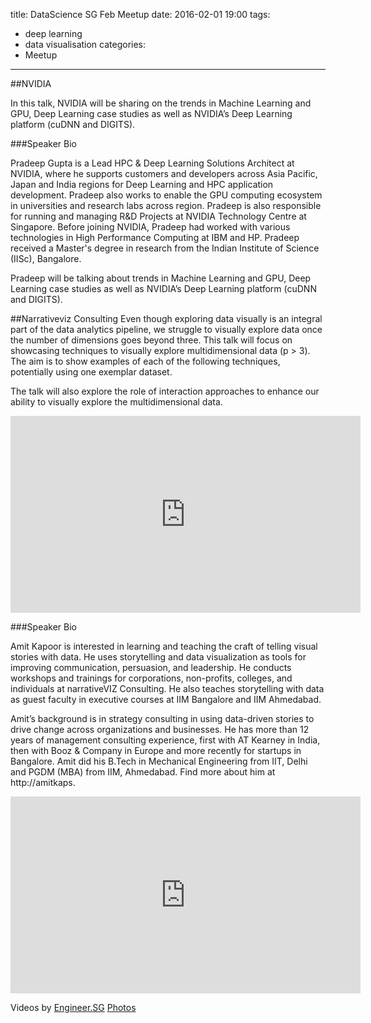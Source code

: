 title: DataScience SG Feb Meetup
date: 2016-02-01 19:00
tags:
  - deep learning
  - data visualisation
categories:
  - Meetup
---

##NVIDIA

In this talk, NVIDIA will be sharing on the trends in Machine Learning and GPU, Deep Learning case studies as well as NVIDIA’s Deep Learning platform (cuDNN and DIGITS).

###Speaker Bio

Pradeep Gupta is a Lead HPC & Deep Learning Solutions Architect at NVIDIA, where he supports customers and developers across Asia Pacific, Japan and India regions for Deep Learning and HPC application development. Pradeep also works to enable the GPU computing ecosystem in universities and research labs across region. Pradeep is also responsible for running and managing R&D Projects at NVIDIA Technology Centre at Singapore. Before joining NVIDIA, Pradeep had worked with various technologies in High Performance Computing at IBM and HP. Pradeep received a Master's degree in research from the Indian Institute of Science (IISc), Bangalore.

Pradeep will be talking about trends in Machine Learning and GPU, Deep Learning case studies as well as NVIDIA’s Deep Learning platform (cuDNN and DIGITS).

##Narrativeviz Consulting
Even though exploring data visually is an integral part of the data analytics pipeline, we struggle to visually explore data once the number of dimensions goes beyond three. This talk will focus on showcasing techniques to visually explore multidimensional data (p > 3). The aim is to show examples of each of the following techniques, potentially using one exemplar dataset.

The talk will also explore the role of interaction approaches to enhance our ability to visually explore the multidimensional data.

<iframe width="560" height="315" src="https://www.youtube.com/embed/3T74DxXkO5Y" frameborder="0" allowfullscreen></iframe>

###Speaker Bio

Amit Kapoor is interested in learning and teaching the craft of telling visual stories with data. He uses storytelling and data visualization as tools for improving communication, persuasion, and leadership. He conducts workshops and trainings for corporations, non-profits, colleges, and individuals at narrativeVIZ Consulting. He also teaches storytelling with data as guest faculty in executive courses at IIM Bangalore and IIM Ahmedabad.

Amit’s background is in strategy consulting in using data-driven stories to drive change across organizations and businesses. He has more than 12 years of management consulting experience, first with AT Kearney in India, then with Booz & Company in Europe and more recently for startups in Bangalore. Amit did his B.Tech in Mechanical Engineering from IIT, Delhi and PGDM (MBA) from IIM, Ahmedabad. Find more about him at http://amitkaps.

<iframe width="560" height="315" src="https://www.youtube.com/embed/N9uaQf6CSL8" frameborder="0" allowfullscreen></iframe>

Videos by [Engineer.SG](http://engineer.sg)
[Photos](https://www.facebook.com/media/set/?set=oa.443221099220419&type=1)















